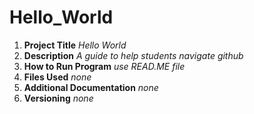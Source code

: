# **Hello_World**
1. **Project Title**
   *Hello World*
3. **Description**
   *A guide to help students navigate github*
5. **How to Run Program**
   *use READ.ME file*   
7. **Files Used**
   *none*
9. **Additional Documentation**
    *none*
11. **Versioning**
    *none*
